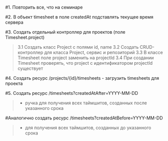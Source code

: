 #1. Повторить все, что на семинаре

#2. В объект timesheet в поле createdAt подставлять текущее время сервера

#3. Создать отдельный контроллер для проектов (поле Timesheet.project)

>3.1 Создать класс Project с полями id, name
>3.2 Создать CRUD-контроллер для класса Project, сервис и репозиторий
>3.3 В классе Timesheet поле project заменить на projectId
>3.4 При создании Timesheet проверять, что project с идентификатором projectId существует

#4. Создать ресурс /projects/{id}/timesheets - загрузить timesheets для проекта

#5. Создать ресурс /timesheets?createdAtAfter=YYYY-MM-DD

> - ручка для получения всех таймшитов, созданных после указанного срока

#Аналогично создать ресурс /timesheets?createdAtBefore=YYYY-MM-DD

> - для получения всех таймшитов, созданных до указанного срока
